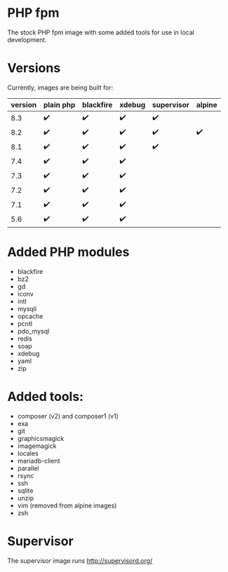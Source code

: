 # PHP fpm

The stock PHP fpm image with some added tools for use in local development.

# Versions

Currently, images are being built for:

| version | plain php | blackfire | xdebug | supervisor | alpine |
|---------|-----------|-----------|--------|------------|--------|
| 8.3     | ✔️        | ✔️        | ✔️     | ✔️         |        |
| 8.2     | ✔️        | ✔️        | ✔️     | ✔️         | ✔️     |
| 8.1     | ✔️        | ✔️        | ✔️     | ✔️         | ️      |
| 7.4     | ✔️        | ✔️        | ✔️     | ️          | ️      |
| 7.3     | ✔️        | ✔️        | ✔️     | ️          | ️      |
| 7.2     | ✔️        | ✔️        | ✔️     | ️          | ️      |
| 7.1     | ✔️        | ✔️        | ✔️     | ️          | ️      |
| 5.6     | ✔️        | ✔️        | ✔️     | ️          | ️      |

# Added PHP modules
* blackfire
* bz2
* gd
* iconv
* intl
* mysqli
* opcache
* pcntl
* pdo_mysql
* redis
* soap
* xdebug
* yaml
* zip

# Added tools:
* composer (v2) and composer1 (v1)
* exa
* git
* graphicsmagick
* imagemagick
* locales
* mariadb-client
* parallel
* rsync
* ssh
* sqlite
* unzip
* vim (removed from alpine images)
* zsh

# Supervisor
The supervisor image runs http://supervisord.org/